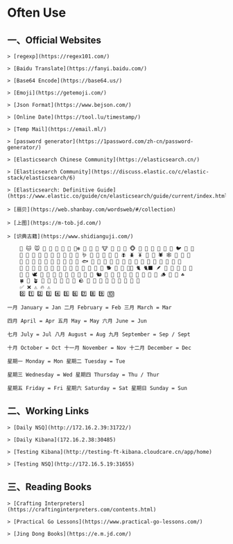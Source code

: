 # Often Use

<!-- toc -->

## 一、Official Websites

	> [regexp](https://regex101.com/)

	> [Baidu Translate](https://fanyi.baidu.com/)

	> [Base64 Encode](https://base64.us/)
	
	> [Emoji](https://getemoji.com/)
	
	> [Json Format](https://www.bejson.com/)
	
	> [Online Date](https://tool.lu/timestamp/)

	> [Temp Mail](https://email.ml/)
	
	> [password generator](https://1password.com/zh-cn/password-generator/)
	
	> [Elasticsearch Chinese Community](https://elasticsearch.cn/)
	
	> [Elasticsearch Community](https://discuss.elastic.co/c/elastic-stack/elasticsearch/6)
	
	> [Elasticsearch: Definitive Guide](https://www.elastic.co/guide/cn/elasticsearch/guide/current/index.html)
	
	> [扇贝](https://web.shanbay.com/wordsweb/#/collection)
	
	> [上图](https://m-tob.jd.com/)
	
	> [识典古籍](https://www.shidianguji.com/)

	
	
```bash
	🐶 🐱 🐭 🐹 🐰 🦊 🐻 🐼 🐻‍❄️ 🐨 🐯 🦁 🐮 🐷 🐽 🐸 🐵 🙈 🙉 🙊 🐒 🐔 🐧 🐦 🐤 🐣 
	🐥 🦆 🦅 🦉 🦇 🐺 🐗 🐴 🦄 🐝 🪱 🐛 🦋 🐌 🐞 🐜 🪰 🪲 🪳 🦟 🦗 🕷 🕸 🦂 🐢 🐍 
	🦎 🦖 🦕 🐙 🦑 🦐 🦞 🦀 🐡 🐠 🐟 🐬 🐳 🐋 🦈 🐊 🐅 🐆 🦓 🦍 🦧 🦣 🐘 🦛 🦏 🐪 
	🐫 🦒 🦘 🦬 🐃 🐂 🐄 🐎 🐖 🐏 🐑 🦙 🐐 🦌 🐕 🐩 🦮 🐕‍🦺 🐈 🐈‍⬛ 🪶 🐓 🦃 🦤 🦚 🦜 
	🦢 🦩 🕊 🐇 🦝 🦨 🦡 🦫 🦦 🦥 🐁 🐀 🐿 🦔 🐾 🐉 🐲 🌵 🎄 🌲 🌳 🌴 🪵 🌱 🌿 ☘️ 
	🍀 🎍 🪴 🎋 🍃 🍂 🍁 🍄 🐚 🪨 🌾 💐 🌷 🌹 🥀 🌺 🌸 🌼 🌻 
	✅ ❌ ⚠️ 🔥 ⚠️
	0️⃣ 1️⃣ 2️⃣ 3️⃣ 4️⃣ 5️⃣ 6️⃣ 7️⃣ 8️⃣ 9️⃣ 🔟
```

```
一月 January = Jan 二月 February = Feb 三月 March = Mar

四月 April = Apr 五月 May = May 六月 June = Jun

七月 July = Jul 八月 August = Aug 九月 September = Sep / Sept

十月 October = Oct 十一月 November = Nov 十二月 December = Dec

星期一 Monday = Mon 星期二 Tuesday = Tue

星期三 Wednesday = Wed 星期四 Thursday = Thu / Thur

星期五 Friday = Fri 星期六 Saturday = Sat 星期日 Sunday = Sun
```

##  二、Working Links

	> [Daily NSQ](http://172.16.2.39:31722/)
	
	> [Daily Kibana](172.16.2.38:30485)
	
	> [Testing Kibana](http://testing-ft-kibana.cloudcare.cn/app/home)
	
	> [Testing NSQ](http://172.16.5.19:31655)
	

## 三、Reading Books

	> [Crafting Interpreters](https://craftinginterpreters.com/contents.html)
	
	> [Practical Go Lessons](https://www.practical-go-lessons.com/)
	
	> [Jing Dong Books](https://e.m.jd.com/)
